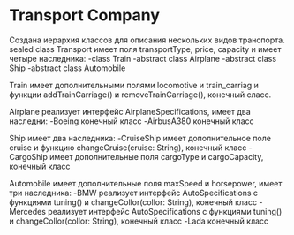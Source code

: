 # Transport Company
Cоздана иерархия классов для описания нескольких видов транспорта.
sealed class Transport имеет поля transportType, price, capacity и имеет четыре наследника:
-class Train
-abstract class Airplane
-abstract class Ship
-abstract class Automobile

Train имеет дополнительными полями locomotive и train_carriag и функции addTrainCarriage() и removeTrainCarriage(), конечный сласс.

Airplane реализует интерфейс AirplaneSpecifications, имеет два наследни:
-Boeing конечный класс
-AirbusA380 конечный класс
  
Ship имеет два наследника:
-CruiseShip имеет дополнительное поле cruise и функцию changeCruise(cruise: String), конечный класс
-CargoShip имеет дополнительные поля cargoType и cargoCapacity, конечный класс

Automobile имеет дополнительные поля maxSpeed и horsepower, имеет три наследника:
-BMW реализует интерфейс AutoSpecifications с функциями tuning() и changeCollor(collor: String), конечный класс
-Mercedes реализует интерфейс AutoSpecifications с функциями tuning() и changeCollor(collor: String), конечный класс
-Lada конечный класс
